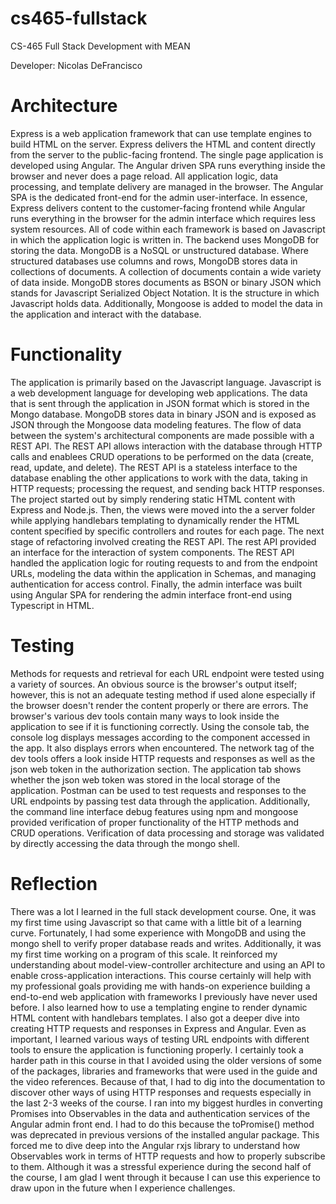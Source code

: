 # cs465-fullstack
CS-465 Full Stack Development with MEAN

Developer: Nicolas DeFrancisco

# Architecture
Express is a web application framework that can use template engines to build HTML on the server. Express delivers the HTML and content directly from the server to the public-facing frontend. The single page application is developed using Angular. The Angular driven SPA runs everything inside the browser and never does a page reload. All application logic, data processing, and template delivery are managed in the browser. The Angular SPA is the dedicated front-end for the admin user-interface. In essence, Express delivers content to the customer-facing frontend while Angular runs everything in the browser for the admin interface which requires less system resources. All of code within each framework is based on Javascript in which the application logic is written in.
The backend uses MongoDB for storing the data. MongoDB is a NoSQL or unstructured database. Where structured databases use columns and rows, MongoDB stores data in collections of documents. A collection of documents contain a wide variety of data inside. MongoDB stores documents as BSON or binary JSON which stands for Javascript Serialized Object Notation. It is the structure in which Javascript holds data. Additionally, Mongoose is added to model the data in the application and interact with the database.

# Functionality
The application is primarily based on the Javascript language. Javascript is a web development language for developing web applications. The data that is sent through the application in JSON format which is stored in the Mongo database. MongoDB stores data in binary JSON and is exposed as JSON through the Mongoose data modeling features. The flow of data between the system's architectural components are made possible with a REST API. The REST API allows interaction with the database through HTTP calls and enablees CRUD operations to be performed on the data (create, read, update, and delete). The REST API is a stateless interface to the database enabling the other applications to work with the data, taking in HTTP requests; processing the request, and sending back HTTP responses. 
The project started out by simply rendering static HTML content with Express and Node.js. Then, the views were moved into the a server folder while applying handlebars templating to dynamically render the HTML content specified by specific controllers and routes for each page. The next stage of refactoring involved creating the REST API. The rest API provided an interface for the interaction of system components. The REST API handled the application logic for routing requests to and from the endpoint URLs, modeling the data within the application in Schemas, and managing authentication for access control. Finally, the admin interface was built using Angular SPA for rendering the admin interface front-end using Typescript in HTML. 

# Testing
Methods for requests and retrieval for each URL endpoint were tested using a variety of sources. An obvious source is the browser's output itself; however, this is not an adequate testing method if used alone especially if the browser doesn't render the content properly or there are errors. The browser's various dev tools contain many ways to look inside the application to see if it is functioning correctly. Using the console tab, the console log displays messages according to the component accessed in the app. It also displays errors when encountered. The network tag of the dev tools offers a look inside HTTP requests and responses as well as the json web token in the authorization section. The application tab shows whether the json web token was stored in the local storage of the application. Postman can be used to test requests and responses to the URL endpoints by passing test data through the application. Additionally, the command line interface debug features using npm and mongoose provided verification of proper functionality of the HTTP methods and CRUD operations. Verification of data processing and storage was validated by directly accessing the data through the mongo shell.

# Reflection
There was a lot I learned in the full stack development course. One, it was my first time using Javascript so that came with a little bit of a learning curve. Fortunately, I had some experience with MongoDB and using the mongo shell to verify proper database reads and writes. Additionally, it was my first time working on a program of this scale. It reinforced my understanding about model-view-controller architecture and using an API to enable cross-application interactions. This course certainly will help with my professional goals providing me with hands-on experience building a end-to-end web application with frameworks I previously have never used before. I also learned how to use a templating engine to render dynamic HTML content with handlebars templates. I also got a deeper dive into creating HTTP requests and responses in Express and Angular. Even as important, I learned various ways of testing URL endpoints with different tools to ensure the application is functioning properly. I certainly took a harder path in this course in that I avoided using the older versions of some of the packages, libraries and frameworks that were used in the guide and the video references. Because of that, I had to dig into the documentation to discover other ways of using HTTP responses and requests especially in the last 2-3 weeks of the course. I ran into my biggest hurdles in converting Promises into Observables in the data and authentication services of the Angular admin front end. I had to do this because the toPromise() method was deprecated in previous versions of the installed angular package. This forced me to dive deep into the Angular rxjs library to understand how Observables work in terms of HTTP requests and how to properly subscribe to them. Although it was a stressful experience during the second half of the course, I am glad I went through it because I can use this experience to draw upon in the future when I experience challenges. 
